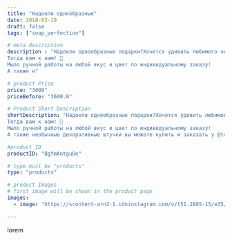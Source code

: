 ```yaml
---
title: "Надоели однообразные"
date: 2018-03-19
draft: false
tags: ["soap_perfection"]

# meta description
description : "Надоели однообразные подарки?Хочется удивить любимого человека?🙄
Тогда вам к нам! 👭
Мыло ручной работы на любой вкус и цвет по индивидуальному заказу!
А также н"

# product Price
price: "3000"
priceBefore: "3600.0"

# Product Short Description
shortDescription: "Надоели однообразные подарки?Хочется удивить любимого человека?🙄
Тогда вам к нам! 👭
Мыло ручной работы на любой вкус и цвет по индивидуальному заказу!
А также необычные декоративные штучки вы можете купить и заказать у @topiary_decor_kmv 👍"

#product ID
productID: "BgfmAntguOe"

# type must be "products"
type: "products"

# product Images
# first image will be shown in the product page
images:
  - image: "https://scontent-arn2-1.cdninstagram.com/v/t51.2885-15/e35/28763719_1946920322289611_5278313201019125760_n.jpg?se=7&tp=1&_nc_ht=scontent-arn2-1.cdninstagram.com&_nc_cat=111&_nc_ohc=aVyijAbK5rkAX9kLn0k&ccb=7-4&oh=70d54a4b349b5f791a93333e01f914cf&oe=608189ED&ig_cache_key=MTczODI3NTE0OTU5NTIwNjU1OA%3D%3D.2-ccb7-4"

---
```

lorem
